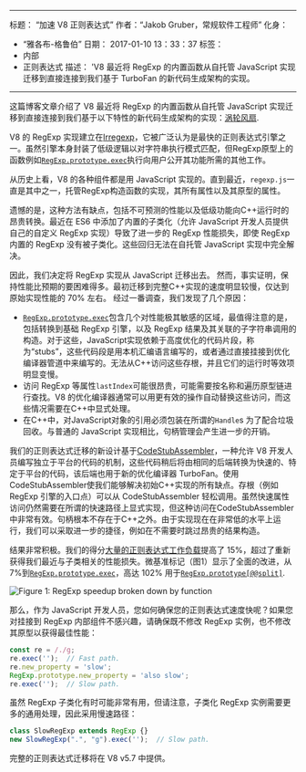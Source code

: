 ***

标题： “加速 V8 正则表达式”
作者：“Jakob Gruber，常规软件工程师”
化身：

*   “雅各布-格鲁伯”
    日期： 2017-01-10 13：33：37
    标签：
*   内部
*   正则表达式
    描述： 'V8 最近将 RegExp 的内置函数从自托管 JavaScript 实现迁移到直接连接到我们基于 TurboFan 的新代码生成架构的实现。

***

这篇博客文章介绍了 V8 最近将 RegExp 的内置函数从自托管 JavaScript 实现迁移到直接连接到我们基于以下特性的新代码生成架构的实现：[涡轮风扇](/blog/v8-release-56).

V8 的 RegExp 实现建立在[Irregexp](https://blog.chromium.org/2009/02/irregexp-google-chromes-new-regexp.html)，它被广泛认为是最快的正则表达式引擎之一。虽然引擎本身封装了低级逻辑以对字符串执行模式匹配，但RegExp原型上的函数例如[`RegExp.prototype.exec`](https://developer.mozilla.org/en-US/docs/Web/JavaScript/Reference/Global_Objects/RegExp/exec)执行向用户公开其功能所需的其他工作。

从历史上看，V8 的各种组件都是用 JavaScript 实现的。直到最近，`regexp.js`一直是其中之一，托管RegExp构造函数的实现，其所有属性以及其原型的属性。

遗憾的是，这种方法有缺点，包括不可预测的性能以及低级功能向C++运行时的昂贵转换。最近在 ES6 中添加了内置的子类化（允许 JavaScript 开发人员提供自己的自定义 RegExp 实现）导致了进一步的 RegExp 性能损失，即使 RegExp 内置的 RegExp 没有被子类化。这些回归无法在自托管 JavaScript 实现中完全解决。

因此，我们决定将 RegExp 实现从 JavaScript 迁移出去。 然而，事实证明，保持性能比预期的要困难得多。最初迁移到完整C++实现的速度明显较慢，仅达到原始实现性能的 70% 左右。 经过一番调查，我们发现了几个原因：

*   [`RegExp.prototype.exec`](https://developer.mozilla.org/en-US/docs/Web/JavaScript/Reference/Global_Objects/RegExp/exec)包含几个对性能极其敏感的区域，最值得注意的是，包括转换到基础 RegExp 引擎，以及 RegExp 结果及其关联的子字符串调用的构造。对于这些，JavaScript实现依赖于高度优化的代码片段，称为“stubs”，这些代码段是用本机汇编语言编写的，或者通过直接挂接到优化编译器管道中来编写的。无法从C++访问这些存根，并且它们的运行时等效项明显变慢。
*   访问 RegExp 等属性`lastIndex`可能很昂贵，可能需要按名称和遍历原型链进行查找。V8 的优化编译器通常可以用更有效的操作自动替换这些访问，而这些情况需要在C++中显式处理。
*   在C++中，对JavaScript对象的引用必须包装在所谓的`Handle`s 为了配合垃圾回收。与普通的 JavaScript 实现相比，句柄管理会产生进一步的开销。

我们的正则表达式迁移的新设计基于[CodeStubAssembler](/blog/csa)，一种允许 V8 开发人员编写独立于平台的代码的机制，这些代码稍后将由相同的后端转换为快速的、特定于平台的代码，该后端也用于新的优化编译器 TurboFan。使用CodeStubAssembler使我们能够解决初始C++实现的所有缺点。存根（例如 RegExp 引擎的入口点）可以从 CodeStubAssembler 轻松调用。虽然快速属性访问仍然需要在所谓的快速路径上显式实现，但这种访问在CodeStubAssembler中非常有效。句柄根本不存在于C++之外。由于实现现在在非常低的水平上运行，我们可以采取进一步的捷径，例如在不需要时跳过昂贵的结果构造。

结果非常积极。我们的得分[大量的正则表达式工作负载](https://github.com/chromium/octane/blob/master/regexp.js)提高了 15%，超过了重新获得我们最近与子类相关的性能损失。微基准标记（图1）显示了全面的改进，从7%到[`RegExp.prototype.exec`](https://developer.mozilla.org/en-US/docs/Web/JavaScript/Reference/Global_Objects/RegExp/exec)，高达 102% 用于[`RegExp.prototype[@@split]`](https://developer.mozilla.org/en-US/docs/Web/JavaScript/Reference/Global_Objects/RegExp/@@split).

![Figure 1: RegExp speedup broken down by function](/\_img/speeding-up-regular-expressions/perf.png)

那么，作为 JavaScript 开发人员，您如何确保您的正则表达式速度快呢？如果您对挂接到 RegExp 内部组件不感兴趣，请确保既不修改 RegExp 实例，也不修改其原型以获得最佳性能：

```js
const re = /./g;
re.exec('');  // Fast path.
re.new_property = 'slow';
RegExp.prototype.new_property = 'also slow';
re.exec('');  // Slow path.
```

虽然 RegExp 子类化有时可能非常有用，但请注意，子类化 RegExp 实例需要更多的通用处理，因此采用慢速路径：

```js
class SlowRegExp extends RegExp {}
new SlowRegExp(".", "g").exec('');  // Slow path.
```

完整的正则表达式迁移将在 V8 v5.7 中提供。
